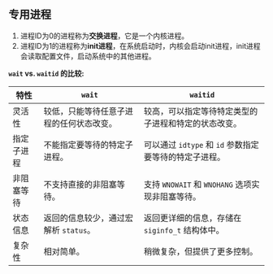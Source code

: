 
## 专用进程
1. 进程ID为0的进程称为**交换进程**，它是一个内核进程。
2. 进程ID为1的进程称为**init进程**，在系统启动时，内核会启动init进程，init进程会读取配置文件，启动系统中的其他进程。

**`wait` vs. `waitid` 的比较:**

| 特性        | `wait`                                  | `waitid`                                               |
|-------------|-----------------------------------------|---------------------------------------------------------|
| 灵活性      | 较低，只能等待任意子进程的任何状态改变。 | 较高，可以指定等待特定类型的子进程和特定的状态改变。      |
| 指定子进程  | 不能指定要等待的特定子进程。              | 可以通过 `idtype` 和 `id` 参数指定要等待的特定子进程。 |
| 非阻塞等待  | 不支持直接的非阻塞等待。                  | 支持 `WNOWAIT` 和 `WNOHANG` 选项实现非阻塞等待。         |
| 状态信息    | 返回的信息较少，通过宏解析 `status`。      | 返回更详细的信息，存储在 `siginfo_t` 结构体中。           |
| 复杂性      | 相对简单。                               | 稍微复杂，但提供了更多控制。                            |